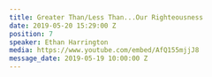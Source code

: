 ```yaml
---
title: Greater Than/Less Than...Our Righteousness
date: 2019-05-20 15:29:00 Z
position: 7
speaker: Ethan Harrington
media: https://www.youtube.com/embed/AfQ155mjjJ8
message_date: 2019-05-19 10:00:00 Z
---
```


